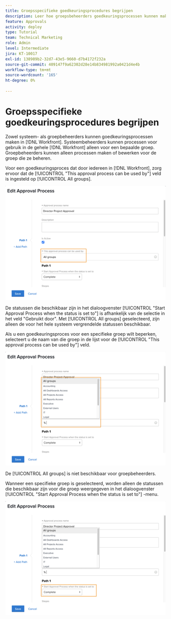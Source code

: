 ```yaml
---
title: Groepsspecifieke goedkeuringsprocedures begrijpen
description: Leer hoe groepsbeheerders goedkeuringsprocessen kunnen maken of bewerken voor de groepen die zij beheren.
feature: Approvals
activity: deploy
type: Tutorial
team: Technical Marketing
role: Admin
level: Intermediate
jira: KT-10017
exl-id: 138989b2-32d7-43e5-9660-d7b4172f232a
source-git-commit: 409147f9a62302d28e14b834981992a0421d4e4b
workflow-type: tm+mt
source-wordcount: '165'
ht-degree: 0%

---
```


# Groepsspecifieke goedkeuringsprocedures begrijpen

Zowel systeem- als groepbeheerders kunnen goedkeuringsprocessen maken in [!DNL Workfront]. Systeembeheerders kunnen processen voor gebruik in de gehele [!DNL Workfront] alleen voor een bepaalde groep. Groepbeheerders kunnen alleen processen maken of bewerken voor de groep die ze beheren.

Voor een goedkeuringsproces dat door iedereen in [!DNL Workfront], zorg ervoor dat de [!UICONTROL "This approval process can be used by"] veld is ingesteld op [!UICONTROL All groups].

![[!UICONTROL Edit Approval Process] venster met veld Groep gemarkeerd](assets/admin-fund-approval-processes-1.png)

De statussen die beschikbaar zijn in het dialoogvenster [!UICONTROL "Start Approval Process when the status is set to"] is afhankelijk van de selectie in het veld &quot;Gebruikt door&quot;. Met [!UICONTROL All groups] geselecteerd, zijn alleen de voor het hele systeem vergrendelde statussen beschikbaar.

Als u een goedkeuringsproces voor een specifieke groep wilt beperken, selecteert u de naam van die groep in de lijst voor de [!UICONTROL "This approval process can be used by"] veld.

![[!UICONTROL Edit Approval Process] venster met uitgevouwen groepsveld](assets/admin-fund-approval-processes-2.png)

De [!UICONTROL All groups] is niet beschikbaar voor groepbeheerders.

Wanneer een specifieke groep is geselecteerd, worden alleen de statussen die beschikbaar zijn voor die groep weergegeven in het dialoogvenster [!UICONTROL "Start Approval Process when the status is set to"] -menu.

![[!UICONTROL Edit Approval Process] venster met statusveld gemarkeerd](assets/admin-fund-approval-processes-3.png)


